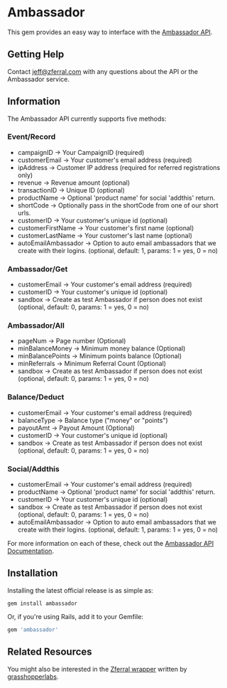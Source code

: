 # Ambassador

This gem provides an easy way to interface with the [Ambassador API](https://getambassador.com/api-docs).

## Getting Help

Contact [jeff@zferral.com](jeff@zferral.com) with any questions about the API or the Ambassador service.

## Information

The Ambassador API currently supports five methods:

### Event/Record

* campaignID -> Your CampaignID (required)
* customerEmail -> Your customer's email address (required)
* ipAddress -> Customer IP address (required for referred registrations only)
* revenue -> Revenue amount (optional)
* transactionID -> Unique ID (optional)
* productName -> Optional 'product name' for social 'addthis' return.
* shortCode -> Optionally pass in the shortCode from one of our short urls.
* customerID -> Your customer's unique id (optional)
* customerFirstName -> Your customer's first name (optional)
* customerLastName -> Your customer's last name (optional)
* autoEmailAmbassador -> Option to auto email ambassadors that we create with their logins. (optional, default: 1, params: 1 = yes, 0 = no)

### Ambassador/Get

* customerEmail -> Your customer's email address (required)
* customerID -> Your customer's unique id (optional)
* sandbox -> Create as test Ambassador if person does not exist (optional, default: 0, params: 1 = yes, 0 = no)

### Ambassador/All

* pageNum -> Page number (Optional)
* minBalanceMoney -> Minimum money balance (Optional)
* minBalancePoints -> Minimum points balance (Optional)
* minReferrals -> Minimum Referral Count (Optional)
* sandbox -> Create as test Ambassador if person does not exist (optional, default: 0, params: 1 = yes, 0 = no)

### Balance/Deduct

* customerEmail -> Your customer's email address (required)
* balanceType -> Balance type ("money" or "points")
* payoutAmt -> Payout Amount (Optional)
* customerID -> Your customer's unique id (optional)
* sandbox -> Create as test Ambassador if person does not exist (optional, default: 0, params: 1 = yes, 0 = no)

### Social/Addthis

* customerEmail -> Your customer's email address (required)
* productName -> Optional 'product name' for social 'addthis' return.
* customerID -> Your customer's unique id (optional)
* sandbox -> Create as test Ambassador if person does not exist (optional, default: 0, params: 1 = yes, 0 = no)
* autoEmailAmbassador -> Option to auto email ambassadors that we create with their logins. (optional, default: 1, params: 1 = yes, 0 = no)

For more information on each of these, check out the [Ambassador API Documentation](https://getambassador.com/api-docs).

## Installation

Installing the latest official release is as simple as:

    gem install ambassador

Or, if you're using Rails, add it to your Gemfile:

``` ruby
gem 'ambassador'
```

## Related Resources

You might also be interested in the [Zferral wrapper](https://github.com/grasshopperlabs/zferral) written by [grasshopperlabs](https://github.com/grasshopperlabs).